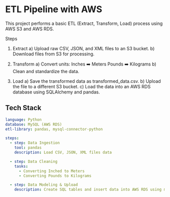 # ETL Pipeline with AWS
This project performs a basic ETL (Extract, Transform, Load) process using AWS S3 and AWS RDS.

Steps
1. Extract
    a) Upload raw CSV, JSON, and XML files to an S3 bucket.
    b) Download files from S3 for processing.

2. Transform
    a) Convert units:
        Inches ➡️ Meters
       Pounds ➡️ Kilograms
    b) Clean and standardize the data.

3. Load
    a) Save the transformed data as transformed_data.csv.
    b) Upload the file to a different S3 bucket.
    c) Load the data into an AWS RDS database using SQLAlchemy and pandas.

## Tech Stack

```yaml
language: Python
database: MySQL (AWS RDS)
etl-library: pandas, mysql-connector-python

steps:
  - step: Data Ingestion
    tool: pandas
    description: Load CSV, JSON, XML files data 

  - step: Data Cleaning
    tasks:
      - Converting Inched to Meters
      - Converting Pounds to Kilograms

  - step: Data Modeling & Upload
    description: Create SQL tables and insert data into AWS RDS using mysql-connector
